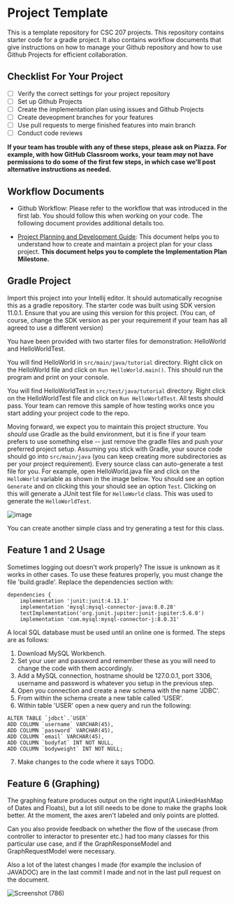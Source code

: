 # Project Template

This is a template repository for CSC 207 projects. 
This repository contains starter code for a gradle project.
It also contains workflow documents that give instructions on how to manage your Github repository and how to use Github Projects for efficient collaboration.

## Checklist For Your Project
- [ ] Verify the correct settings for your project repository
- [ ] Set up Github Projects
- [ ] Create the implementation plan using issues and Github Projects
- [ ] Create deveopment branches for your features
- [ ] Use pull requests to merge finished features into main branch
- [ ] Conduct code reviews

**If your team has trouble with any of these steps, please ask on Piazza. For example, with how GitHub Classroom works, your team *may* not have permissions to do some of the first few steps, in which case we'll post alternative instructions as needed.**

## Workflow Documents

* Github Workflow: Please refer to the workflow that was introduced in the first lab. You should follow this when working on your code. The following document provides additional details too.

* [Project Planning and Development Guide](project_plan_dev.md): This document helps you to understand how to create and maintain a project plan for your class project. **This document helps you to complete the Implementation Plan Milestone.**

## Gradle Project
Import this project into your Intellij editor. It should automatically recognise this as a gradle repository.
The starter code was built using SDK version 11.0.1. Ensure that you are using this version for this project. (You can, of course, change the SDK version as per your requirement if your team has all agreed to use a different version)

You have been provided with two starter files for demonstration: HelloWorld and HelloWorldTest.

You will find HelloWorld in `src/main/java/tutorial` directory. Right click on the HelloWorld file and click on `Run HelloWorld.main()`.
This should run the program and print on your console.

You will find HelloWorldTest in `src/test/java/tutorial` directory. Right click on the HelloWorldTest file and click on `Run HelloWorldTest`.
All tests should pass. Your team can remove this sample of how testing works once you start adding your project code to the repo.

Moving forward, we expect you to maintain this project structure. You *should* use Gradle as the build environment, but it is fine if your team prefers to use something else -- just remove the gradle files and push your preferred project setup. Assuming you stick with Gradle, your source code should go into `src/main/java` (you can keep creating more subdirectories as per your project requirement). Every source class can auto-generate a test file for you. For example, open HelloWorld.java file and click on the `HelloWorld` variable as shown in the image below. You should see an option `Generate` and on clicking this your should see an option `Test`. Clicking on this will generate a JUnit test file for `HelloWorld` class. This was used to generate the `HelloWorldTest`.

![image](https://user-images.githubusercontent.com/5333020/196066655-d3c97bf4-fdbd-46b0-b6ae-aeb8dbcf351d.png)

You can create another simple class and try generating a test for this class.

## Feature 1 and 2 Usage
Sometimes logging out doesn't work properly? The issue is unknown as it works in other cases.
To use these features properly, you must change the file 'build.gradle'. Replace the dependencies section with:
```
dependencies {
    implementation 'junit:junit:4.13.1'
    implementation 'mysql:mysql-connector-java:8.0.28'
    testImplementation('org.junit.jupiter:junit-jupiter:5.6.0')
    implementation 'com.mysql:mysql-connector-j:8.0.31'
 ```
A local SQL database must be used until an online one is formed. The steps are as follows:
1) Download MySQL Workbench.
2) Set your user and password and remember these as you will need to change the code with them accordingly.
3) Add a MySQL connection, hostname should be 127.0.0.1, port 3306, username and password is whatever you setup in the previous step.
4) Open you connection and create a new schema with the name 'JDBC'.
5) From within the schema create a new table called 'USER'.
6) Within table 'USER' open a new query and run the following:
```
ALTER TABLE `jdbct`.`USER` 
ADD COLUMN `username` VARCHAR(45),
ADD COLUMN `password` VARCHAR(45),
ADD COLUMN `email` VARCHAR(45),
ADD COLUMN `bodyfat` INT NOT NULL,
ADD COLUMN `bodyweight` INT NOT NULL;
```
7) Make changes to the code where it says TODO. 

## Feature 6 (Graphing)
The graphing feature produces output on the right input(A LinkedHashMap of Dates and Floats), but a lot still needs to be done to make the graphs look better. At the moment, the axes aren't labeled and only points are plotted. 

Can you also provide feedback on whether the flow of the usecase (from controller to interactor to presenter etc.) had too many classes for this particular use case, and if the GraphResponseModel and GraphRequestModel were necessary.

Also a lot of the latest changes I made (for example the inclusion of JAVADOC) are in the last commit I made and not in the last pull request on the document.

![Screenshot (786)](https://user-images.githubusercontent.com/96087837/203178755-40d391e2-d651-4e50-a318-faa0f36ba13c.png)

